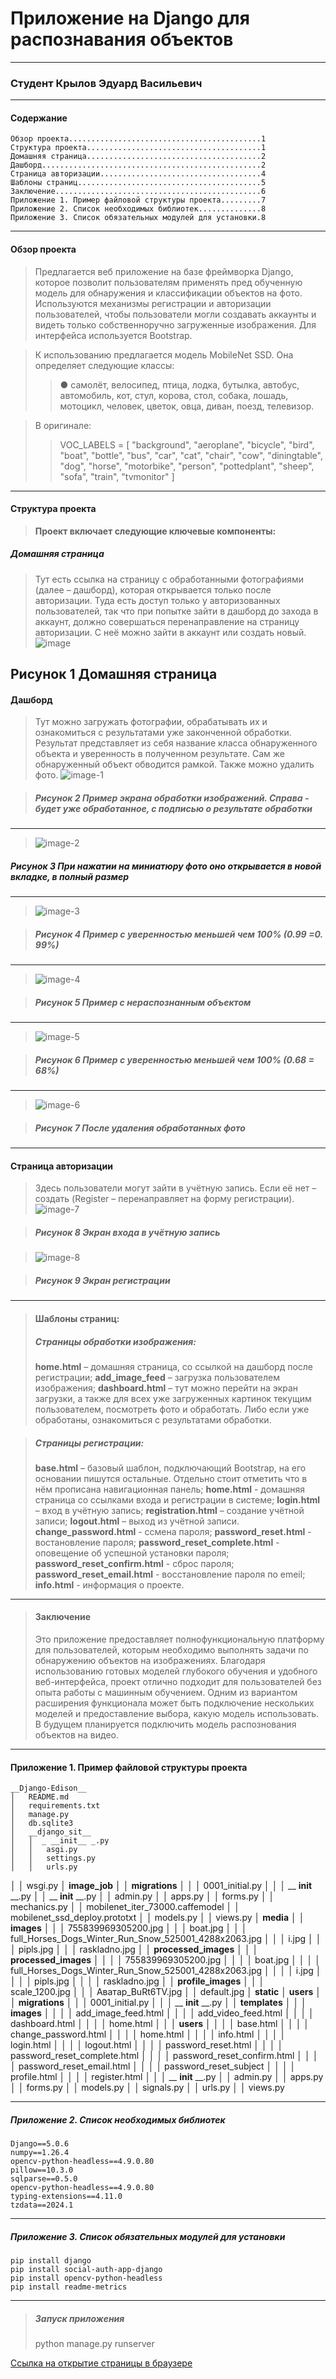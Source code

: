 # Приложение на Django для распознавания объектов
---
### Студент Крылов Эдуард Васильевич
---
#### Содержание
    Обзор проекта...........................................1
    Структура проекта.......................................1
    Домашняя страница.......................................2
    Дашборд.................................................2
    Страница авторизации....................................4
    Шаблоны страниц.........................................5
    Заключение..............................................6
    Приложение 1. Пример файловой структуры проекта.........7
    Приложение 2. Список необходимых библиотек..............8
    Приложение 3. Список обязательных модулей для установки.8
---


#### Обзор проекта
> Предлагается веб приложение на базе фреймворка Django, которое позволит пользователям применять пред обученную модель для обнаружения и классификации объектов на фото.
Используются механизмы регистрации и авторизации пользователей, чтобы пользователи могли создавать аккаунты и видеть только собственноручно загруженные изображения. Для интерфейса используется Bootstrap.

> К использованию предлагается модель MobileNet SSD. Она определяет следующие классы:
>> ●	самолёт, велосипед, птица, лодка, бутылка, автобус, автомобиль, кот, стул, корова, стол, собака, лошадь, мотоцикл, человек, цветок, овца, диван, поезд, телевизор.

> В оригинале:
>> VOC_LABELS = [
    "background", "aeroplane", "bicycle", "bird", "boat", "bottle",
    "bus", "car", "cat", "chair", "cow", "diningtable",
    "dog", "horse", "motorbike", "person", "pottedplant",
    "sheep", "sofa", "train", "tvmonitor"
]
---
#### Структура проекта
> __Проект включает следующие ключевые компоненты:__
##### Домашняя страница

>Тут есть ссылка на страницу с обработанными фотографиями (далее – дашборд), которая открывается только после авторизации.
Туда есть доступ только у авторизованных пользователей, так что при попытке зайти в дашборд до захода в аккаунт, должно совершаться перенаправление на страницу авторизации.
С неё можно зайти в аккаунт или создать новый.
![image](https://github.com/user-attachments/assets/a5b20f9e-e64e-4fd5-ac31-6b888c8c11d8)

__Рисунок 1 Домашняя страница__
---
#### Дашборд
> Тут можно загружать фотографии, обрабатывать их и ознакомиться с результатами уже законченной обработки.
Результат представляет из себя название класса обнаруженного объекта и уверенность в полученном результате.
Сам же обнаруженный объект обводится рамкой. Также можно удалить фото.
![image-1](https://github.com/user-attachments/assets/bf1b3a2f-a907-4990-9422-03a20cdadd68)

> ##### Рисунок 2 Пример экрана обработки изображений. Справа - будет уже обработанное, с подписью о результате обработки
---
>![image-2](https://github.com/user-attachments/assets/9f9434c3-a040-46a4-9707-7735c82c5ac6)

##### Рисунок 3 При нажатии на миниатюру фото оно открывается в новой вкладке, в полный размер
---
>![image-3](https://github.com/user-attachments/assets/6189285e-6488-410e-a904-1b8b98bedaf7)

> ##### Рисунок 4 Пример с уверенностью меньшей чем 100% (0.99 =0. 99%)
---
>![image-4](https://github.com/user-attachments/assets/e1c9110a-1260-4815-8e8d-e1502800b00c)

> ##### Рисунок 5 Пример с нераспознанным объектом
---
>![image-5](https://github.com/user-attachments/assets/7954092d-d222-401f-bca5-e2cb4d0db092)

> ##### Рисунок 6 Пример с уверенностью меньшей чем 100% (0.68 = 68%)
---
>![image-6](https://github.com/user-attachments/assets/e7ec7c40-b612-45a0-a2b1-95d028aa09e5)

> ##### Рисунок 7 После удаления обработанных фото
---
#### Страница авторизации
> Здесь пользователи могут зайти в учётную запись.
Если её нет – создать (Register – перенаправляет на форму регистрации).
![image-7](https://github.com/user-attachments/assets/298312d6-1879-4fde-a9f1-de66debd7c0e)

>##### Рисунок 8 Экран входа в учётную запись

>![image-8](https://github.com/user-attachments/assets/84415db0-4e70-49b1-9947-3091e9189216)

>##### Рисунок 9 Экран регистрации
---

>#### Шаблоны страниц:
>##### Страницы обработки изображения: 
>__home.html__ – домашняя страница, со ссылкой на дашборд после регистрации;
__add_image_feed__ – загрузка пользователем изображения;
__dashboard.html__ – тут можно перейти на экран загрузки, а также для всех уже загруженных картинок текущим пользователем, посмотреть фото и обработать. Либо если уже обработаны, ознакомиться с результатами обработки.

>##### Страницы регистрации:
>__base.html__ – базовый шаблон, подключающий Bootstrap, на его основании пишутся остальные. Отдельно стоит отметить что в нём прописана навигационная панель;
__home.html__ - домашняя страница со ссылками входа и регистрации в системе;
__login.html__ – вход в учётную запись;
__registration.html__ – создание учётной записи;
__logout.html__ – выход из учётной записи.
__change_password.html__ - ссмена пароля;
__password_reset.html__ - востановление пароля;
__password_reset_complete.html__ - оповещение об успешной установки пароля;
__password_reset_confirm.html__ - сброс пароля;
__password_reset_email.html__ - восстановление пароля по emeil;
__info.html__ - информация о проекте.
---
>#### Заключение
>Это приложение предоставляет полнофункциональную платформу для пользователей, которым необходимо выполнять задачи по обнаружению объектов на изображениях. Благодаря использованию готовых моделей глубокого обучения и удобного веб-интерфейса, проект отлично подходит для пользователей без опыта работы с машинным обучением. Одним из вариантом расширения функционала может быть подключение нескольких моделей и предоставление выбора, какую модель использовать.
В будущем планируется подключить модель распознования объектов на видео.
***
#### Приложение 1. Пример файловой структуры проекта

    __Django-Edison__
    │   README.md
    │   requirements.txt
    │   manage.py
    │   db.sqlite3
    │   __django_sit__
    │   │  _ __init__ _.py
    │   │   asgi.py
    │   │   settings.py
    │   │   urls.py
│   │   wsgi.py
│   __image_job__
│   │   __migrations__
│   │   │   0001_initial.py
│   │   │   __ __init__ __.py
│   │   __ __init__ __.py
│   │   admin.py
│   │   apps.py
│   │   forms.py
│   │   mechanics.py
│   │   mobilenet_iter_73000.caffemodel
│   │   mobilenet_ssd_deploy.prototxt
│   │   models.py
│   │   views.py
│   __media__
│   │   __images__
│   │   │   755839969305200.jpg
│   │   │   boat.jpg
│   │   │   full_Horses_Dogs_Winter_Run_Snow_525001_4288x2063.jpg
│   │   │   i.jpg
│   │   │   pipls.jpg
│   │   │   raskladno.jpg
│   │   __processed_images__
│   │   │   __processed_images__
│   │   │   │   755839969305200.jpg
│   │   │   │   boat.jpg
│   │   │   │   full_Horses_Dogs_Winter_Run_Snow_525001_4288x2063.jpg
│   │   │   │   i.jpg
│   │   │   │   pipls.jpg
│   │   │   │   raskladno.jpg
│   │   __profile_images__
│   │   │   scale_1200.jpg
│   │   │   Аватар_BuRt6TV.jpg
│   │   default.jpg
│   __static__
│   __users__
│   │   __migrations__
│   │   │   0001_initial.py
│   │   │   __ __init__ __.py
│   │   __templates__
│   │   │   __images__
│   │   │   │   add_image_feed.html
│   │   │   │   add_video_feed.html
│   │   │   │   dashboard.html
│   │   │   │   home.html
│   │   │   __users__
│   │   │   │   base.html
│   │   │   │   change_password.html
│   │   │   │   home.html
│   │   │   │   info.html
│   │   │   │   login.html
│   │   │   │   logout.html
│   │   │   │   password_reset.html
│   │   │   │   password_reset_complete.html
│   │   │   │   password_reset_confirm.html
│   │   │   │   password_reset_email.html
│   │   │   │   password_reset_subject
│   │   │   │   profile.html
│   │   │   │   register.html
│   │   │   __ __init__ __.py
│   │   admin.py
│   │   apps.py
│   │   forms.py
│   │   models.py
│   │   signals.py
│   │   urls.py
│   │   views.py
***
##### Приложение 2. Список необходимых библиотек
    Django==5.0.6
    numpy==1.26.4
    opencv-python-headless==4.9.0.80
    pillow==10.3.0
    sqlparse==0.5.0
    opencv-python-headless==4.9.0.80
    typing-extensions==4.11.0
    tzdata==2024.1
***
##### Приложение 3. Список обязательных модулей для установки
    pip install django
    pip install social-auth-app-django
    pip install opencv-python-headless
    pip install readme-metrics
***
>##### Запуск приложения
>python manage.py runserver
   
[Ссылка на открытие страницы в браузере](http://127.0.0.1:8000/)

